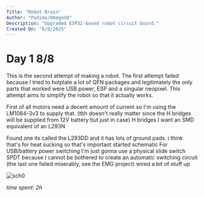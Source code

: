 ```yaml
---
Title: "Robot Brain"
Author: "Padimo/Omegon0"
Description: "Upgraded ESP32-based robot circuit board."
Created On: "8/8/2025"
---
```


# Day 1 8/8

This is the second attempt of making a robot. The first attempt failed because I tried to hotplate a lot of QFN packages and legitimately the only parts that worked were USB power, ESP and a singular neopixel. 
This attempt aims to simplify the robot so that it actually works. 

First of all motors need a decent amount of current so I'm using the LM1084-3v3 to supply that. (tbh doesn't really matter since the H bridges will be supplied from 12V battery but just in case)
H bridges I want an SMD equivalent of an L293N

Found one its called the L293DD and it has lots of ground pads. i think that's for heat sucking so that's important
started schematic 
For USB/battery power switching I'm just gonna use a physical slide switch SPDT because I cannot be bothered to create an automatic switching circuit (the last one failed miserably, see the EMG project)
wired a bit of stuff up

![sch0](https://github.com/Omegon0/robotbrain/log/blob/main/sch0.jpg?raw=true)

*time spent: 2h*

